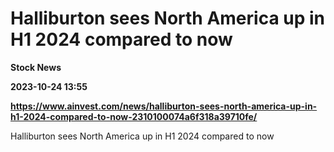 # Halliburton sees North America up in H1 2024 compared to now
**Stock News**

**2023-10-24 13:55**

**https://www.ainvest.com/news/halliburton-sees-north-america-up-in-h1-2024-compared-to-now-2310100074a6f318a39710fe/**

Halliburton sees North America up in H1 2024 compared to now